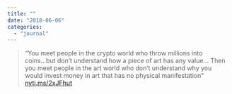 ```yaml
---
title: ""
date: "2018-06-06"
categories: 
  - "journal"
---
```


> “You meet people in the crypto world who throw millions into coins...but don’t understand how a piece of art has any value... Then you meet people in the art world who don’t understand why you would invest money in art that has no physical manifestation" [nyti.ms/2xJFhut](https://nyti.ms/2xJFhut)
